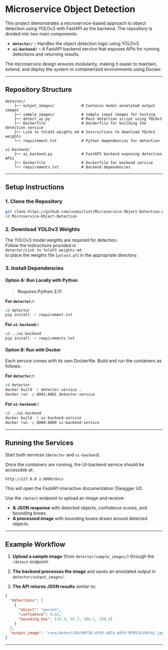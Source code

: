 # Microservice Object Detection

This project demonstrates a microservice-based approach to object detection using YOLOv3 with FastAPI as the backend. The repository is divided into two main components:

- **`detector/`** – Handles the object detection logic using YOLOv3.
- **`ui-backend/`** – A FastAPI backend service that exposes APIs for running detections and returning results.

The microservice design ensures modularity, making it easier to maintain, extend, and deploy the system in containerized environments using Docker.

---

## Repository Structure

```
detector/
    ├── output_images/            # Contains model-annotated output images
    ├── sample_images/            # Sample input images for testing
    ├── detect_ai.py              # Main detection script using YOLOv3
    ├── Dockerfile                # Dockerfile for building the detection service
    ├── Link to YoloV3 weights.md # Instructions to download YOLOv3 weights
    └── requirement.txt           # Python dependencies for detection

ui-backend/
    ├── ai_backend.py             # FastAPI backend exposing detection APIs
    ├── Dockerfile                # Dockerfile for backend service
    └── requirements.txt          # Backend dependencies
```

---

## Setup Instructions

### 1. Clone the Repository

```bash
git clone https://github.com/cosmiclust/Microservice-Object-Detection.git
cd Microservice-Object-Detection
```

### 2. Download YOLOv3 Weights

The YOLOv3 model weights are required for detection.  
Follow the instructions provided in  
`detector/Link to YoloV3 weights.md`  
to place the weights file (`yolov3.pt`) in the appropriate directory.

### 3. Install Dependencies

#### Option A: Run Locally with Python

> **Requires Python 3.11**

**For `detector/`:**
```bash
cd detector
pip install -r requirement.txt
```

**For `ui-backend/`:**
```bash
cd ../ui-backend
pip install -r requirements.txt
```

#### Option B: Run with Docker

Each service comes with its own Dockerfile. Build and run the containers as follows:

**For `detector/`:**
```bash
cd detector
docker build -t detector-service .
docker run -p 8001:8001 detector-service
```

**For `ui-backend/`:**
```bash
cd ../ui-backend
docker build -t ui-backend-service .
docker run -p 8000:8000 ui-backend-service
```

---

## Running the Services

Start both services (`detector` and `ui-backend`).

Once the containers are running, the UI-backend service should be accessible at:

```
http://127.0.0.1:8000/docs
```

This will open the FastAPI interactive documentation (Swagger UI).

Use the `/detect` endpoint to upload an image and receive:

- **A JSON response** with detected objects, confidence scores, and bounding boxes.
- **A processed image** with bounding boxes drawn around detected objects.

---

## Example Workflow

1. **Upload a sample image** (from `detector/sample_images/`) through the `/detect` endpoint.

2. **The backend processes the image** and saves an annotated output in `detector/output_images/`.

3. **The API returns JSON results** similar to:

```json
{
  "detections": [
    {
      "object": "person",
      "confidence": 0.92,
      "bounding_box": [34.5, 56.7, 200.1, 350.4]
    }
  ],
  "output_image": "runs/detect/83c89f20-dfd3-4d7a-8dfd-8f057e156fa2.jpg"
}
```


---
